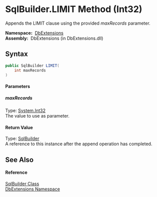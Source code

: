 SqlBuilder.LIMIT Method (Int32)
===============================
  Appends the LIMIT clause using the provided *maxRecords* parameter.

  **Namespace:**  [DbExtensions][1]  
  **Assembly:**  DbExtensions (in DbExtensions.dll)

Syntax
------

```csharp
public SqlBuilder LIMIT(
	int maxRecords
)
```

#### Parameters

##### *maxRecords*
Type: [System.Int32][2]  
The value to use as parameter.

#### Return Value
Type: [SqlBuilder][3]  
A reference to this instance after the append operation has completed.

See Also
--------

#### Reference
[SqlBuilder Class][3]  
[DbExtensions Namespace][1]  

[1]: ../README.md
[2]: http://msdn.microsoft.com/en-us/library/td2s409d
[3]: README.md
